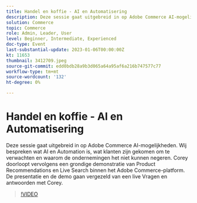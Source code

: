 ```yaml
---
title: Handel en koffie - AI en Automatisering
description: Deze sessie gaat uitgebreid in op Adobe Commerce AI-mogelijkheden. Wij bespreken wat AI en Automation is, wat klanten zijn gekomen om te verwachten en waarom de ondernemingen het niet kunnen negeren. Corey doorloopt vervolgens een grondige demonstratie van Product Recommendations en Live Search binnen het Adobe Commerce-platform. De presentatie en de demo gaan vergezeld van een live Vragen en antwoorden met Corey.
solution: Commerce
topic: Commerce
role: Admin, Leader, User
level: Beginner, Intermediate, Experienced
doc-type: Event
last-substantial-update: 2023-01-06T00:00:00Z
kt: 11653
thumbnail: 3412709.jpeg
source-git-commit: edd0bdb28a9b3d065a64a95af6a216b747577c77
workflow-type: tm+mt
source-wordcount: '132'
ht-degree: 0%

---
```


# Handel en koffie - AI en Automatisering

Deze sessie gaat uitgebreid in op Adobe Commerce AI-mogelijkheden. Wij bespreken wat AI en Automation is, wat klanten zijn gekomen om te verwachten en waarom de ondernemingen het niet kunnen negeren. Corey doorloopt vervolgens een grondige demonstratie van Product Recommendations en Live Search binnen het Adobe Commerce-platform. De presentatie en de demo gaan vergezeld van een live Vragen en antwoorden met Corey.

>[!VIDEO](https://video.tv.adobe.com/v/3412709/?quality=12&learn=on)
